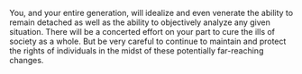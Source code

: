 You, and your entire generation, will idealize and even venerate the ability to remain detached as well as the ability to objectively analyze any given situation. There will be a concerted effort on your part to cure the ills of society as a whole. But be very careful to continue to maintain and protect the rights of individuals in the midst of these potentially far-reaching changes.